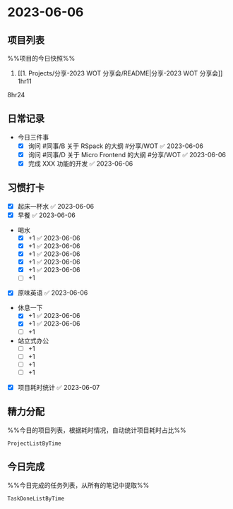 # 2023-06-06

## 项目列表
%%项目的今日快照%%
1. [[1. Projects/分享-2023 WOT 分享会/README|分享-2023 WOT 分享会]] 1hr11

8hr24

## 日常记录
- 今日三件事
	- [x] 询问 #同事/B 关于 RSpack 的大纲 #分享/WOT ✅ 2023-06-06
	- [x] 询问 #同事/D 关于 Micro Frontend 的大纲 #分享/WOT ✅ 2023-06-06
	- [x] 完成 XXX 功能的开发 ✅ 2023-06-06

## 习惯打卡
- [x] 起床一杯水 ✅ 2023-06-06
- [x] 早餐 ✅ 2023-06-06
- 喝水
	- [x] +1 ✅ 2023-06-06
	- [x] +1 ✅ 2023-06-06
	- [x] +1 ✅ 2023-06-06
	- [x] +1 ✅ 2023-06-06
	- [x] +1 ✅ 2023-06-06
	- [ ] +1
- [x] 原味英语 ✅ 2023-06-06
- 休息一下
	- [x] +1 ✅ 2023-06-06
	- [x] +1 ✅ 2023-06-06
	- [ ] +1
- 站立式办公
	- [ ] +1
	- [ ] +1
	- [ ] +1
	- [ ] +1
- [x] 项目耗时统计 ✅ 2023-06-07
		
## 精力分配
%%今日的项目列表，根据耗时情况，自动统计项目耗时占比%%
```PeriodicPARA
ProjectListByTime
```

## 今日完成
%%今日完成的任务列表，从所有的笔记中提取%%
```PeriodicPARA
TaskDoneListByTime
```
